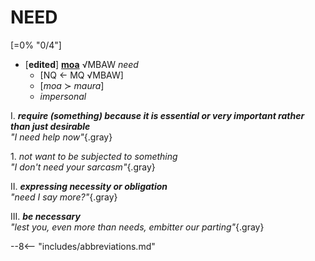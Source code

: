 # NEED

[=0% "0/4"]

+ [**edited**] [**moa**](https://eldamo.org/content/words/word-2489676461.html) √MBAW *need*
	+ [NQ &larr; MQ √MBAW]
	+ [*moa* &sc; *maura*]
	+ *impersonal*

I. ***require (something) because it is essential or very important rather than just desirable***<br>
*"I need help now"*{.gray}

1\. *not want to be subjected to something*<br>
*"I don't need your sarcasm"*{.gray}

II. ***expressing necessity or obligation***<br>
*"need I say more?"*{.gray}

III. ***be necessary***<br>
*"lest you, even more than needs, embitter our parting"*{.gray}

--8<-- "includes/abbreviations.md"